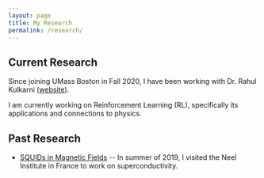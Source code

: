 ```yaml
---
layout: page
title: My Research
permalink: /research/
---
```

## Current Research
Since joining UMass Boston in Fall 2020, I have been working with Dr. Rahul Kulkarni ([website][rahul-website]).

I am currently working on Reinforcement Learning (RL), specifically its applications and connections to physics.

## Past Research
- [SQUIDs in Magnetic Fields][neel-link]
-- In summer of 2019, I visited the Neel Institute in France to work on superconductivity. 


<!-- [neel-link]: /research-posts/2022/05/11/neel-research.html -->
<!-- [neel-link]: /_pages/neel-research.html/ -->
[neel-link]: /neel-research/
[rahul-website]: http://www.quantum.umb.edu/Kulkarni/Rahul_homepage.html
